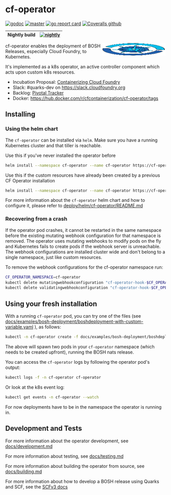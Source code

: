 # cf-operator

[![godoc](https://godoc.org/code.cloudfoundry.org/cf-operator?status.svg)](https://godoc.org/code.cloudfoundry.org/cf-operator)
[![master](https://ci.flintstone.cf.cloud.ibm.com/api/v1/teams/quarks/pipelines/cf-operator/badge)](https://ci.flintstone.cf.cloud.ibm.com/teams/quarks/pipelines/cf-operator)
[![go report card](https://goreportcard.com/badge/code.cloudfoundry.org/cf-operator)](https://goreportcard.com/report/code.cloudfoundry.org/cf-operator)
[![Coveralls github](https://img.shields.io/coveralls/github/cloudfoundry-incubator/cf-operator.svg?style=flat)](https://coveralls.io/github/cloudfoundry-incubator/cf-operator?branch=HEAD)

|Nightly build|[![nightly](https://ci.flintstone.cf.cloud.ibm.com/api/v1/teams/quarks/pipelines/cf-operator-nightly/badge)](https://ci.flintstone.cf.cloud.ibm.com/teams/quarks/pipelines/cf-operator-nightly)|
|-|-|

<img align="right" width="200" height="39" src="https://github.com/cloudfoundry-incubator/cf-operator/raw/master/docs/cf-operator-logo.png">

cf-operator enables the deployment of BOSH Releases, especially Cloud Foundry, to Kubernetes.

It's implemented as a k8s operator, an active controller component which acts upon custom k8s resources.

* Incubation Proposal: [Containerizing Cloud Foundry](https://docs.google.com/document/d/1_IvFf-cCR4_Hxg-L7Z_R51EKhZfBqlprrs5NgC2iO2w/edit#heading=h.lybtsdyh8res)
* Slack: #quarks-dev on <https://slack.cloudfoundry.org>
* Backlog: [Pivotal Tracker](https://www.pivotaltracker.com/n/projects/2192232)
* Docker: https://hub.docker.com/r/cfcontainerization/cf-operator/tags

## Installing

### **Using the helm chart**

The `cf-operator` can be installed via `helm`. Make sure you have a running Kubernetes cluster and that tiller is reachable.

Use this if you've never installed the operator before

```bash
helm install --namespace cf-operator --name cf-operator https://cf-operators.s3.amazonaws.com/release/helm-charts/cf-operator-v0.4.0%2B1.g3d277af0.tgz
```

Use this if the custom resources have already been created by a previous CF Operator installation

```bash
helm install --namespace cf-operator --name cf-operator https://cf-operators.s3.amazonaws.com/release/helm-charts/cf-operator-v0.4.0%2B1.g3d277af0.tgz --set "customResources.enableInstallation=false"
````

For more information about the `cf-operator` helm chart and how to configure it, please refer to [deploy/helm/cf-operator/README.md](deploy/helm/cf-operator/README.md)

### Recovering from a crash

If the operator pod crashes, it cannot be restarted in the same namespace before the existing mutating webhook configuration for that namespace is removed.
The operator uses mutating webhooks to modify pods on the fly and Kubernetes fails to create pods if the webhook server is unreachable.
The webhook configurations are installed cluster wide and don't belong to a single namespace, just like custom resources.

To remove the webhook configurations for the cf-operator namespace run:

```bash
CF_OPERATOR_NAMESPACE=cf-operator
kubectl delete mutatingwebhookconfiguration "cf-operator-hook-$CF_OPERATOR_NAMESPACE"
kubectl delete validatingwebhookconfiguration "cf-operator-hook-$CF_OPERATOR_NAMESPACE"
```

## Using your fresh installation

With a running `cf-operator` pod, you can try one of the files (see [docs/examples/bosh-deployment/boshdeployment-with-custom-variable.yaml](docs/examples/bosh-deployment/boshdeployment-with-custom-variable.yaml) ), as follows:

```bash
kubectl -n cf-operator create -f docs/examples/bosh-deployment/boshdeployment-with-custom-variable.yaml
```

The above will spawn two pods in your `cf-operator` namespace (which needs to be created upfront), running the BOSH nats release.

You can access the `cf-operator` logs by following the operator pod's output:

```bash
kubectl logs -f -n cf-operator cf-operator
```

Or look at the k8s event log:

```bash
kubectl get events -n cf-operator --watch
```

For now deployments have to be in the namespace the operator is running in.

## Development and Tests

For more information about the operator development, see [docs/development.md](docs/development.md)

For more information about testing, see [docs/testing.md](docs/testing.md)

For more information about building the operator from source, see [docs/building.md](docs/building.md)

For more information about how to develop a BOSH release using Quarks and SCF, see the [SCFv3 docs](https://github.com/SUSE/scf/blob/v3-develop/dev/scf/docs/bosh-author.md)
